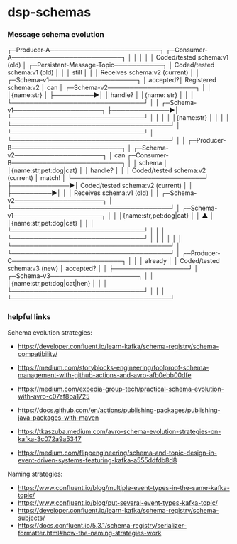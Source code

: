 # dsp-schemas

### Message schema evolution

┌─Producer-A─────────────────────────┐                                                              ┌─Consumer-A─────────────────────────┐
│                                    │                                                              │                                    │
│   Coded/tested schema:v1 (old)     │          ┌─Persistent-Message-Topic───────────┐              │  Coded/tested  schema:v1 (old)     │
│                                    │  still   │                                    │              │  Receives schema:v2 (current)      │
│  ┌─Schema-v1────────────────────┐  │ accepted?│       Registered schema:v2         │ can          │ ┌─Schema-v2────────────────────┐   │
│  │{name:str}                    │  ├─────────►│                                    │ handle?      │ │{name: str}                   │   │
│  └──────────────────────────────┘  │          │  ┌─Schema-v1────────────────────┐  ├─────────────►│ └──────────────────────────────┘   │
│                                    │          │  │{name:str}                    │  │              │                                    │
└────────────────────────────────────┘          │  └──────────────────────────────┘  │              └────────────────────────────────────┘
                                                │                                    │
┌─Producer-B─────────────────────────┐          │  ┌─Schema-v2────────────────────┐  │ can          ┌─Consumer-B─────────────────────────┐
│                                    │ schema   │  │{name:str,pet:dog|cat}        │  │ handle?      │                                    │
│   Coded/tested schema:v2 (current) │ match!   │  └──────────────────────────────┘  ├─────────────►│  Coded/tested  schema:v2 (current) │
│                                    ├─────────►│                                    │              │  Receives schema:v1 (old)          │
│ ┌─Schema-v2────────────────────┐   │          └────────────────────────────────────┘              │ ┌─Schema-v1────────────────────┐   │
│ │{name:str,pet:dog|cat}        │   │                 ▲                                            │ │{name:str,pet:dog|cat}        │   │
│ └──────────────────────────────┘   │                 │                                            │ └──────────────────────────────┘   │
│                                    │                 │                                            │                                    │
└────────────────────────────────────┘                 │                                            └────────────────────────────────────┘
                                                       │
┌─Producer-C─────────────────────────┐                 │
│                                    │ already         │
│   Coded/tested schema:v3 (new)     │ accepted?       │
│                                    ├─────────────────┘
│ ┌─Schema-v3────────────────────┐   │
│ │{name:str,pet:dog|cat|hen}    │   │
│ └──────────────────────────────┘   │
│                                    │
└────────────────────────────────────┘

### helpful links

Schema evolution strategies:
  - https://developer.confluent.io/learn-kafka/schema-registry/schema-compatibility/
  - https://medium.com/storyblocks-engineering/foolproof-schema-management-with-github-actions-and-avro-afb0ebb00dfe
  - https://medium.com/expedia-group-tech/practical-schema-evolution-with-avro-c07af8ba1725
  - https://docs.github.com/en/actions/publishing-packages/publishing-java-packages-with-maven

  - https://tkaszuba.medium.com/avro-schema-evolution-strategies-on-kafka-3c072a9a5347
  - https://medium.com/flippengineering/schema-and-topic-design-in-event-driven-systems-featuring-kafka-a555ddfdb8d8

Naming strategies:
  - https://www.confluent.io/blog/multiple-event-types-in-the-same-kafka-topic/
  - https://www.confluent.io/blog/put-several-event-types-kafka-topic/
  - https://developer.confluent.io/learn-kafka/schema-registry/schema-subjects/
  - https://docs.confluent.io/5.3.1/schema-registry/serializer-formatter.html#how-the-naming-strategies-work

